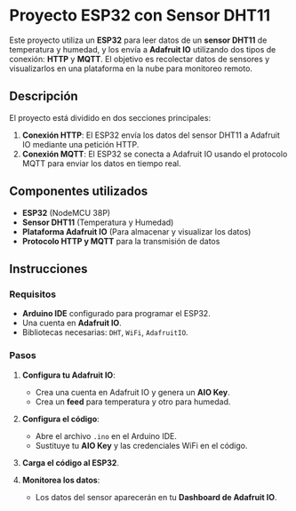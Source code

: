 # Proyecto ESP32 con Sensor DHT11

Este proyecto utiliza un **ESP32** para leer datos de un **sensor DHT11** de temperatura y humedad, y los envía a **Adafruit IO** utilizando dos tipos de conexión: **HTTP** y **MQTT**. El objetivo es recolectar datos de sensores y visualizarlos en una plataforma en la nube para monitoreo remoto.

## Descripción

El proyecto está dividido en dos secciones principales:
1. **Conexión HTTP**: El ESP32 envía los datos del sensor DHT11 a Adafruit IO mediante una petición HTTP.
2. **Conexión MQTT**: El ESP32 se conecta a Adafruit IO usando el protocolo MQTT para enviar los datos en tiempo real.

## Componentes utilizados

- **ESP32** (NodeMCU 38P)
- **Sensor DHT11** (Temperatura y Humedad)
- **Plataforma Adafruit IO** (Para almacenar y visualizar los datos)
- **Protocolo HTTP y MQTT** para la transmisión de datos

## Instrucciones

### Requisitos
- **Arduino IDE** configurado para programar el ESP32.
- Una cuenta en **Adafruit IO**.
- Bibliotecas necesarias: `DHT`, `WiFi`, `AdafruitIO`.

### Pasos

1. **Configura tu Adafruit IO**:
   - Crea una cuenta en Adafruit IO y genera un **AIO Key**.
   - Crea un **feed** para temperatura y otro para humedad.

2. **Configura el código**:
   - Abre el archivo `.ino` en el Arduino IDE.
   - Sustituye tu **AIO Key** y las credenciales WiFi en el código.

3. **Carga el código al ESP32**.

4. **Monitorea los datos**:
   - Los datos del sensor aparecerán en tu **Dashboard de Adafruit IO**.